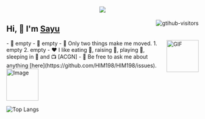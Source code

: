 <h1 align="center"> 
    <a href="https://sunguoqi.com/"> <img src="https://readme-typing-svg.herokuapp.com/?lines=console.log(%22Hello%2C%20World!%22);Sayu!&center=true&size=27"></a> 
</h1>

<a href="https://github.com/HIM198/computer-vision-in-action">
    <img align="right" src="https://komarev.com/ghpvc/?username=HIM198&label=Visitors&color=red&style=flat&logo=github" alt="gtihub-visitors" />
</a>
 
## Hi, 👋  I'm <a href="http://welcome.voup.cn">Sayu</a>
 
<img align="right" alt="GIF" src="https://media.giphy.com/media/LnQjpWaON8nhr21vNW/giphy.gif" width="84" title="Say HI">
- 🔭 empty
- 🌱 empty
- 🤔 Only two things make me moved. 
  1. empty
  2. empty
- ❤️ I like eating 🍉, raising 🐓, playing 🏓, sleeping in 🛌 and 📺 [ACGN]
- 💬 Be free to ask me about anything [here](https://github.com/HIM198/HIM198/issues).
</details>

<img align="center" alt="Image" src="https://i0.hdslb.com/bfs/article/33c098041d5f4a660098f6bc7432da0c917f5496.jpg@1256w_720h_!web-article-pic.avif" width="84" title="sayu">

![Top Langs](https://github-readme-stats.vercel.app/api/top-langs/?username=sayupri)


